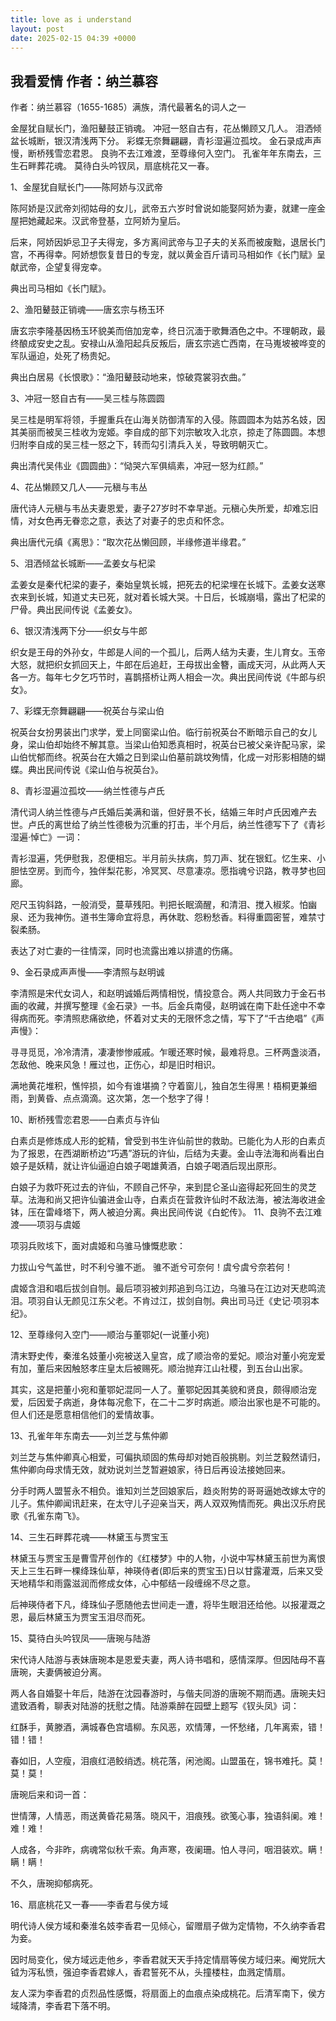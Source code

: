 ```yaml
---
title: love as i understand
layout: post
date: 2025-02-15 04:39 +0000
---
```


## 我看爱情 作者：纳兰慕容

作者：纳兰慕容（1655-1685）满族，清代最著名的词人之一

金屋犹自赋长门，渔阳鼙鼓正销魂。 冲冠一怒自古有，花丛懒顾又几人。 泪洒倾盆长城断，银汉清浅两下分。 彩蝶无奈舞翩翩，青衫湿遍泣孤坟。 金石录成声声慢，断桥残雪恋君恩。 良驹不去江难渡，至尊缘何入空门。 孔雀年年东南去，三生石畔葬花魂。 莫待白头吟钗凤，扇底桃花又一春。

1、金屋犹自赋长门——陈阿娇与汉武帝

陈阿娇是汉武帝刘彻姑母的女儿，武帝五六岁时曾说如能娶阿娇为妻，就建一座金屋把她藏起来。汉武帝登基，立阿娇为皇后。

后来，阿娇因妒忌卫子夫得宠，多方离间武帝与卫子夫的关系而被废黜，退居长门宫，不再得幸。阿娇想恢复昔日的专宠，就以黄金百斤请司马相如作《长门赋》呈献武帝，企望复得宠幸。

典出司马相如《长门赋》。

2、渔阳鼙鼓正销魂——唐玄宗与杨玉环

唐玄宗李隆基因杨玉环貌美而倍加宠幸，终日沉湎于歌舞酒色之中。不理朝政，最终酿成安史之乱。安禄山从渔阳起兵反叛后，唐玄宗逃亡西南，在马嵬坡被哗变的军队逼迫，处死了杨贵妃。

典出白居易《长恨歌》：“渔阳鼙鼓动地来，惊破霓裳羽衣曲。”

3、冲冠一怒自古有——吴三桂与陈圆圆

吴三桂是明军将领，手握重兵在山海关防御清军的入侵。陈圆圆本为姑苏名妓，因其美丽而被吴三桂收为宠姬。李自成的部下刘宗敏攻入北京，掠走了陈圆圆。本想归附李自成的吴三桂一怒之下，转而勾引清兵入关，导致明朝灭亡。

典出清代吴伟业《圆圆曲》：“恸哭六军俱缟素，冲冠一怒为红颜。”

4、花丛懒顾又几人——元稹与韦丛

唐代诗人元稹与韦丛夫妻恩爱，妻子27岁时不幸早逝。元稹心失所爱，却难忘旧情，对女色再无眷恋之意，表达了对妻子的忠贞和怀念。

典出唐代元缜《离思》：“取次花丛懒回顾，半缘修道半缘君。”

5、泪洒倾盆长城断——孟姜女与杞梁

孟姜女是秦代杞梁的妻子，秦始皇筑长城，把死去的杞梁埋在长城下。孟姜女送寒衣来到长城，知道丈夫已死，就对着长城大哭。十日后，长城崩塌，露出了杞梁的尸骨。典出民间传说《孟姜女》。

6、银汉清浅两下分——织女与牛郎

织女是王母的外孙女，牛郎是人间的一个孤儿，后两人结为夫妻，生儿育女。玉帝大怒，就把织女抓回天上，牛郎在后追赶，王母拔出金簪，画成天河，从此两人天各一方。每年七夕乞巧节时，喜鹊搭桥让两人相会一次。典出民间传说《牛郎与织女》。

7、彩蝶无奈舞翩翩——祝英台与梁山伯

祝英台女扮男装出门求学，爱上同窗梁山伯。临行前祝英台不断暗示自己的女儿身，梁山伯却始终不解其意。当梁山伯知悉真相时，祝英台已被父亲许配马家，梁山伯忧郁而终。祝英台在大婚之日到梁山伯墓前跳坟殉情，化成一对形影相随的蝴蝶。典出民间传说《梁山伯与祝英台》。　

8、青衫湿遍泣孤坟——纳兰性德与卢氏

清代词人纳兰性德与卢氏婚后美满和谐，但好景不长，结婚三年时卢氏因难产去世。卢氏的离世给了纳兰性德极为沉重的打击，半个月后，纳兰性德写下了《青衫湿遍·悼亡》一词：

青衫湿遍，凭伊慰我，忍便相忘。半月前头扶病，剪刀声、犹在银釭。忆生来、小胆怯空房。到而今，独伴梨花影，冷冥冥、尽意凄凉。愿指魂兮识路，教寻梦也回廊。

咫尺玉钩斜路，一般消受，蔓草残阳。判把长眠滴醒，和清泪、搅入椒浆。怕幽泉、还为我神伤。道书生簿命宜将息，再休耽、怨粉愁香。料得重圆密誓，难禁寸裂柔肠。

表达了对亡妻的一往情深，同时也流露出难以排遣的伤痛。　

9、金石录成声声慢——李清照与赵明诚

李清照是宋代女词人，和赵明诚婚后两情相悦，情投意合。两人共同致力于金石书画的收藏，并撰写整理《金石录》一书。后金兵南侵，赵明诚在南下赴任途中不幸得病而死。李清照悲痛欲绝，怀着对丈夫的无限怀念之情，写下了“千古绝唱”《声声慢》：

寻寻觅觅，冷冷清清，凄凄惨惨戚戚。乍暖还寒时候，最难将息。三杯两盏淡酒，怎敌他、晚来风急！雁过也，正伤心，却是旧时相识。

满地黄花堆积，憔悴损，如今有谁堪摘？守着窗儿，独自怎生得黑！梧桐更兼细雨，到黄昏、点点滴滴。这次第，怎一个愁字了得！

10、断桥残雪恋君恩——白素贞与许仙

白素贞是修炼成人形的蛇精，曾受到书生许仙前世的救助。已能化为人形的白素贞为了报恩，在西湖断桥边“巧遇”游玩的许仙，后结为夫妻。金山寺法海和尚看出白娘子是妖精，就让许仙逼迫白娘子喝雄黄酒，白娘子喝酒后现出原形。

白娘子为救吓死过去的许仙，不顾自己怀孕，来到昆仑圣山盗得起死回生的灵芝草。法海和尚又把许仙骗进金山寺，白素贞在营救许仙时不敌法海，被法海收进金钵，压在雷峰塔下，两人被迫分离。典出民间传说《白蛇传》。 11、良驹不去江难渡——项羽与虞姬

项羽兵败垓下，面对虞姬和乌骓马慷慨悲歌：

力拔山兮气盖世，时不利兮骓不逝。 骓不逝兮可奈何！虞兮虞兮奈若何！

虞姬含泪和唱后拔剑自刎。最后项羽被刘邦追到乌江边，乌骓马在江边对天悲鸣流泪。项羽自认无颜见江东父老。不肯过江，拔剑自刎。典出司马迁《史记·项羽本纪》。

12、至尊缘何入空门——顺治与董鄂妃(一说董小宛)

清末野史传，秦淮名妓董小宛被送入皇宫，成了顺治帝的爱妃。顺治对董小宛宠爱有加，董后来因触怒孝庄皇太后被赐死。顺治抛弃江山社稷，到五台山出家。

其实，这是把董小宛和董鄂妃混同一人了。董鄂妃因其美貌和贤良，颇得顺治宠爱，后因爱子病逝，身体每况愈下，在二十二岁时病逝。顺治出家也是不可能的。但人们还是愿意相信他们的爱情故事。

13、孔雀年年东南去——刘兰芝与焦仲卿

刘兰芝与焦仲卿真心相爱，可偏执顽固的焦母却对她百般挑剔。刘兰芝毅然请归，焦仲卿向母求情无效，就劝说刘兰芝暂避娘家，待日后再设法接她回来。

分手时两人盟誓永不相负。谁知刘兰芝回娘家后，趋炎附势的哥哥逼她改嫁太守的儿子。焦仲卿闻讯赶来，在太守儿子迎亲当天，两人双双殉情而死。典出汉乐府民歌《孔雀东南飞》。

14、三生石畔葬花魂——林黛玉与贾宝玉

林黛玉与贾宝玉是曹雪芹创作的《红楼梦》中的人物，小说中写林黛玉前世为离恨天上三生石畔一棵绛珠仙草，神瑛侍者(即后来的贾宝玉)日以甘露灌溉，后来又受天地精华和雨露滋润而修成女体，心中郁结一段缠绵不尽之意。

后神瑛侍者下凡，绛珠仙子愿随他去世间走一遭，将毕生眼泪还给他。以报灌溉之恩，最后林黛玉为贾宝玉泪尽而死。

15、莫待白头吟钗凤——唐琬与陆游

宋代诗人陆游与表妹唐琬本是恩爱夫妻，两人诗书唱和，感情深厚。但因陆母不喜唐琬，夫妻俩被迫分离。

两人各自婚娶十年后，陆游在沈园春游时，与偕夫同游的唐琬不期而遇。唐琬夫妇遣致酒肴，聊表对陆游的抚慰之情。陆游乘醉在园壁上题写《钗头凤》词：

红酥手，黄滕酒，满城春色宫墙柳。东风恶，欢情薄，一怀愁绪，几年离索，错！错！错！

春如旧，人空瘦，泪痕红浥鲛绡透。桃花落，闲池阁。山盟虽在，锦书难托。莫！莫！莫！

唐琬后来和词一首：

世情薄，人情恶，雨送黄昏花易落。晓风干，泪痕残。欲笺心事，独语斜阑。难！难！难！

人成各，今非昨，病魂常似秋千索。角声寒，夜阑珊。怕人寻问，咽泪装欢。瞒！瞒！瞒！

不久，唐琬抑郁病死。　

16、扇底桃花又一春——李香君与侯方域

明代诗人侯方域和秦淮名妓李香君一见倾心，留赠扇子做为定情物，不久纳李香君为妾。

因时局变化，侯方域远走他乡，李香君就天天手持定情扇等侯方域归来。阉党阮大钺为泻私愤，强迫李香君嫁人，香君誓死不从，头撞楼柱，血溅定情扇。

友人深为李香君的贞烈品性感慨，将扇面上的血痕点染成桃花。后清军南下，侯方域降清，李香君下落不明。

